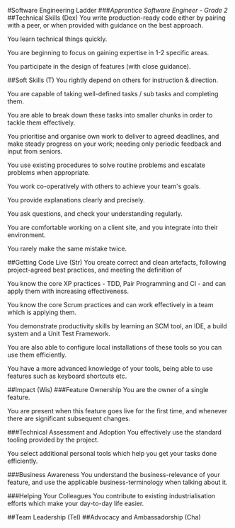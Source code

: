 #Software Engineering Ladder
###_Apprentice Software Engineer - Grade 2_
##Technical Skills (Dex)
You write production-ready code either by pairing with a peer, or when provided with guidance on the best approach.

You learn technical things quickly.

You are beginning to focus on gaining expertise in 1-2 specific areas.

You participate in the design of features (with close guidance).

##Soft Skills (T)
You rightly depend on others for instruction & direction.

You are capable of taking well-defined tasks / sub tasks and completing them.

You are able to break down these tasks into smaller chunks in order to tackle them effectively.

You prioritise and organise own work to deliver to agreed deadlines, and make steady progress on your work; needing only periodic feedback and input from seniors.

You use existing procedures to solve routine problems and escalate problems when appropriate.

You work co-operatively with others to achieve your team's goals.

You provide explanations clearly and precisely.

You ask questions, and check your understanding regularly.

You are comfortable working on a client site, and you integrate into their environment.

You rarely make the same mistake twice.

##Getting Code Live (Str)
You create correct and clean artefacts, following project-agreed best practices, and meeting the definition of

You know the core XP practices - TDD, Pair Programming and CI - and can apply them with increasing effectiveness.

You know the core Scrum practices and can work effectively in a team which is applying them.

You demonstrate productivity skills by learning an SCM tool, an IDE, a build system and a Unit Test Framework.

You are also able to configure local installations of these tools so you can use them efficiently.

You have a more advanced knowledge of your tools, being able to use features such as keyboard shortcuts etc.

##Impact (Wis)
###Feature Ownership
You are the owner of a single feature.

You are present when this feature goes live for the first time, and whenever there are significant subsequent changes.

###Technical Assessment and Adoption
You effectively use the standard tooling provided by the project.

You select additional personal tools which help you get your tasks done efficiently.

###Business Awareness
You understand the business-relevance of your feature, and use the applicable business-terminology when talking about it.

###Helping Your Colleagues
You contribute to existing industrialisation efforts which make your day-to-day life easier.

##Team Leadership (Tel)
##Advocacy and Ambassadorship (Cha)